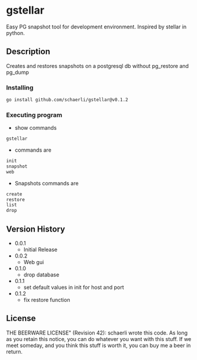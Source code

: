 # gstellar

Easy PG snapshot tool for development environment. Inspired by stellar in python.

## Description

Creates and restores snapshots on a postgresql db without pg_restore and pg_dump

### Installing

```bash
go install github.com/schaerli/gstellar@v0.1.2
```

### Executing program

* show commands
```bash
gstellar
```

* commands are
```bash
init
snapshot
web
```

* Snapshots commands are
```bash
create
restore
list
drop
```

## Version History

* 0.0.1
  * Initial Release
* 0.0.2
  * Web gui
* 0.1.0
  * drop database
* 0.1.1
  * set default values in init for host and port
* 0.1.2
  * fix restore function

## License

THE BEERWARE LICENSE" (Revision 42):
schaerli wrote this code. As long as you retain this
notice, you can do whatever you want with this stuff. If we
meet someday, and you think this stuff is worth it, you can
buy me a beer in return.


